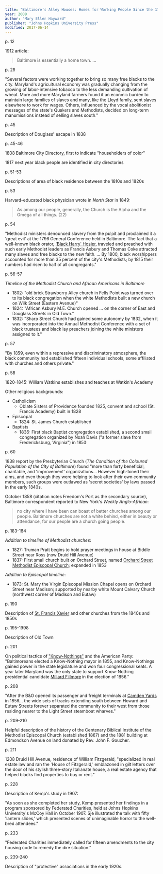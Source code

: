 ```yaml
---
title: "Baltimore's Alley Houses: Homes for Working People Since the 1780s"
year: 2008
author: "Mary Ellen Hayward"
publisher: "Johns Hopkins University Press"
modified: 2017-06-14
---
```


p. 12

1912 article:

> Baltimore is essentially a home town. ...

p. 29

"Several factors were working together to bring so many free blacks to the city. Maryland's agricultural economy was gradually changing from the growing of labor-intensive tobacco to the less demanding cultivation of wheat. More and more Maryland farmers found it an econmic burden to maintain large families of slaves and many, like the Lloyd family, sent slaves elsewhere to work for wages. Others, influenced by the vocal abolitionist messages of the state's Quakers and Methodists, decided on long-term manumissions instead of selling slaves south."

p. 45

Description of Douglass' escape in 1838

p. 45-46

1808 Baltimore City Directory, first to indicate "householders of color"

1817 next year black people are identified in city directories

p. 51-53

Descriptions of area of black residence between the 1810s and 1820s

p. 53

Harvard-educated black physician wrote in *North Star* in 1849:

> As among our people, generally, the Church is the Alpha and the Omega of all things. (22)

p. 54

"Methodist  ministers denounced slavery from the pulpit and proclaimed it a 'great evil' at the 1796 General Conference held in Baltimore. The fact that a well-known black orator, ['Black Harry' Hosier](https://en.wikipedia.org/wiki/Harry_Hosier), traveled and preached with such early Methodist leaders as Francis Asbury and Thomas Coke attracted many slaves and free blacks to the new faith. ... By 1800, black worshippers accounted for more than 35 percent of the city's Methodists; by 1815 their numbers had risen to half of all congregants."

p. 56-57

*Timeline of the Methodist Church and African Americans in Baltimore*

- 1802: "old brick Strawberry Alley church in Fells Point was turned over to its black congregation when the white Methodists built a new church on Wilk Street (Eastern Avenue)"
- 1824: "African Asbury M.E. Church opened ... on the corner of East and Douglass Streets in Old Town."
- 1832: "Sharp Street Church had gained some autonomy by 1832, when it was incorporated into the Annual Methodist Conference with a set of black trustees and black lay preachers joining the white ministers assigned to it."

p. 57

"By 1859, even within a repressive and discriminatory atmosphere, the black community had established fifteen individual schools, some affiliated with churches and others private."

p. 58

1820-1845: William Watkins establishes and teaches at Watkin's Academy

Other religious backgrounds:

- Catholicism
  - Oblate Sisters of Providence founded 1825, convent and school (St. Francis Academy) built in 1828
- Episcopal
  - 1824: St. James Church established
- Baptists
  - 1836: First black Baptist congregation established, a second small congregation organized by Noah Davis ("a former slave from Fredericksburg, Virginia") in 1850

p. 60

1838 report by the Presbyterian Church (*The Condition of the Coloured Population of the City of Baltimore*) found "more than forty beneficial, charitable, and 'improvement' organizations... However high-toned their aims, and even though they were helping to look after their own community members, such groups were outlawed as 'secret societies' by laws passed in the early 1840s.

October 1858 (citation notes Freedom's Port as the secondary source), Baltimore correspondent reported to New York's *Weekly Anglo-African*:

> no city where I have been can boast of better churches among our people. Baltimore churches are not a white behind, either in beauty or attendance, for our people are a church going people.

p. 183-184

*Addition to timeline of Methodist churches*:

- 1827: Truman Pratt begins to hold prayer meetings in house at Biddle Street near Ross (now Druid Hill Avenue)
- 1837: First small church built on Orchard Street, named [Orchard Street Methodist Episcopal Church](https://en.wikipedia.org/wiki/Orchard_Street_United_Methodist_Church); expanded in 1853

*Addition to Episcopal timeline*:

- 1873: St. Mary the VIrgin Episcopal Mission Chapel opens on Orchard Street near Madison; supported by nearby white Mount Calvary Church (northwest corner of Madison and Eutaw)

p. 190

Description of [St. Francis Xavier](https://en.wikipedia.org/wiki/St._Francis_Xavier_Church_(Baltimore,_Maryland)) and other churches from the 1840s and 1850s

 p. 195-1998

Description of Old Town

p. 201

On political tactics of ["Know-Nothings"](https://en.wikipedia.org/wiki/Know_Nothing) and the American Party: "Baltimoreans elected a Know-Nothing mayor in 1855, and Know-Nothings gained power in the state legislature and won four congressional seats. A year later Maryland was the only state to support Know-Nothing presidential candidate [Millard Fillmore](https://en.wikipedia.org/wiki/Millard_Fillmore) in the election of 1856."

p. 208

"After the B&O opened its passenger and freight terminals at [Camden Yards](https://en.wikipedia.org/wiki/Camden_Station) in 1856... the wide sets of tracks extending south between Howard and Eutaw Streets forever separated the community to their west from those residing nearer to the Light Street steamboat wharves."

p. 209-210

Helpful description of the history of the Centenary Biblical Institute of the Methodist Episcopal Church (established 1867) and the 1881 building at Edmondson Avenue on land donated by Rev. John F. Goucher.

p. 211

1208 Druid Hill Avenue, residence of William Fitzgerald, "specialized in real estate law and ran the 'House of Fitzgerald,' emblazoned in gilt letters over the door of his stylish three-story Italianate house, a real estate agency that helped blacks find properties to buy or rent."

p. 228

Description of Kemp's study in 1907:

"As soon as she completed her study, Kemp presented her findings in a program sponsored by Federated Charities, held at Johns Hopkins University's McCoy Hall in October 1907. Sje illustrated the talk with fifty 'lantern slides,' which presented scenes of unimaginable horror to the well-bred attendees."

p. 233

"Federated Charities immediately called for fifteen amendments to the city housing code to remedy the dire situation."

p. 239-240

Description of "protective" associations in the early 1920s.